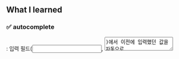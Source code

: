 ## What I learned

### ✅ autocomplete
: 입력 필드(<input>, <textarea>)에서 이전에 입력했던 값을 자동으로 제안해 주는 기능임
예를 들어, 로그인 폼에서 아이디를 한 번 입력하고 나면, 다음에 같은 필드에 들어갔을 때 이전에 입력했던 아이디를 제안해 줌.

- 속성값:
  on: 자동 완성 활성화 (기본값)
  off: 자동 완성 비활성화

### ✅ outline
: 요소에 외곽선을 그리는 css 속성
- 위치: 요소의 경계선 밖에 그려짐 (공간 차지 X).
- 겹침: 다른 요소와 겹치지 않음.
- 포커스 표시: 주로 키보드로 포커싱할 때 시각적 표시로 사용됨.
>outline: [색상] [두께] [스타일];

### ✅ box-shadow
: 요소에 그림자를 추가하는 css 속성
요소의 테두리 바깥쪽이나 안쪽에 그림자를 만들 수 있음.
>box-shadow: [x-오프셋] [y-오프셋] [블러 반경] [색상];
```css
/* ex */
box-shadow: 0 0 10px #719ece;
```
0: x-오프셋 (수평 이동) - 0px (그림자가 좌우로 이동하지 않음)
0: y-오프셋 (수직 이동) - 0px (그림자가 위아래로 이동하지 않음)
10px: 블러 반경 - 10px (그림자가 10px 만큼 퍼짐)
#719ece: 색상 
